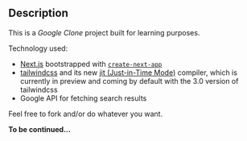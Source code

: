 ## Description

This is a _Google Clone_ project built for learning purposes.

Technology used:

- [Next.js](https://nextjs.org/) bootstrapped with [`create-next-app`](https://github.com/vercel/next.js/tree/canary/packages/create-next-app)
- [tailwindcss](https://tailwindcss.com/) and its new [jit (Just-in-Time Mode)](https://tailwindcss.com/docs/just-in-time-mode) compiler, which is currently in preview and coming by default with the 3.0 version of tailwindcss
- Google API for fetching search results

Feel free to fork and/or do whatever you want.

**To be continued...**